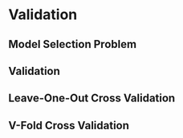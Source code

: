 # Validation

## Model Selection Problem

## Validation

## Leave-One-Out Cross Validation

## V-Fold Cross Validation
